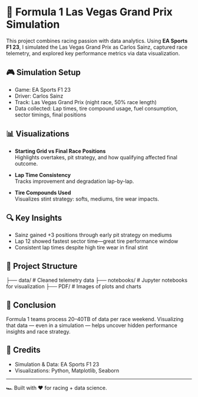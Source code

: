 # 🏁 Formula 1 Las Vegas Grand Prix Simulation

This project combines racing passion with data analytics. Using **EA Sports F1 23**, I simulated the Las Vegas Grand Prix as Carlos Sainz, captured race telemetry, and explored key performance metrics via data visualization.

## 🎮 Simulation Setup

- Game: EA Sports F1 23
- Driver: Carlos Sainz
- Track: Las Vegas Grand Prix (night race, 50% race length)
- Data collected: Lap times, tire compound usage, fuel consumption, sector timings, final positions

## 📊 Visualizations

- **Starting Grid vs Final Race Positions**  
  Highlights overtakes, pit strategy, and how qualifying affected final outcome.

- **Lap Time Consistency**  
  Tracks improvement and degradation lap-by-lap.

- **Tire Compounds Used**  
  Visualizes stint strategy: softs, mediums, tire wear impacts.

## 🔍 Key Insights

- Sainz gained +3 positions through early pit strategy on mediums
- Lap 12 showed fastest sector time—great tire performance window
- Consistent lap times despite high tire wear in final stint

## 📂 Project Structure

├── data/ # Cleaned telemetry data ├── notebooks/ # Jupyter notebooks for visualization ├── PDF/ # Images of plots and charts


## 🧠 Conclusion

Formula 1 teams process 20–40TB of data per race weekend. Visualizing that data — even in a simulation — helps uncover hidden performance insights and race strategy.

## 📎 Credits

- Simulation & Data: EA Sports F1 23  
- Visualizations: Python, Matplotlib, Seaborn

---

🏎️ Built with ❤️ for racing + data science.
